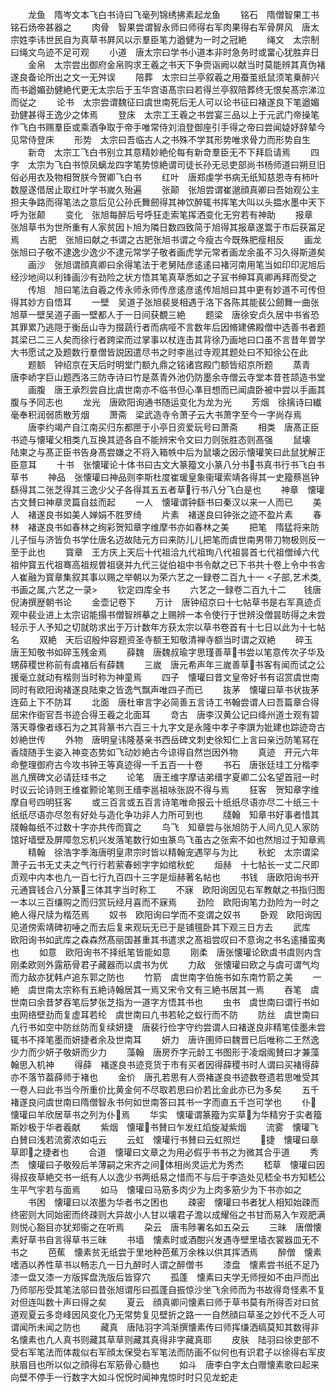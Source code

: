 <!-- { "loadSidebar": true } -->
　　龙鱼　隋岑文本飞白书诗曰飞毫列锦绣拂素起龙鱼
　　铭石　隋僧智果工书铭石炀帝甚器之
　　肉骨　智果尝谓智永师曰师得右军肉果得右军骨屏风　唐太宗姓李讳世民自为真草书屛风以示羣臣笔力遒健为一时之冠絶
　　绳文　太宗制曰绳文鸟迹不足可观
　　小道　唐太宗曰学书小道本非时急务时或畱心犹胜弃日
　　金帛　太宗尝出御府金帛购求王羲之书天下争赍诣阙以献当时莫能辨其真伪褚遂良备论所出之文一无舛误
　　陪葬　太宗曰兰亭叙羲之用蚕茧纸鼠须笔乗醉兴而书遒媚劲健絶代更无太宗后于玉华宫语髙宗曰若得兰亭叙陪葬终无恨矣髙宗涕泣而従之
　　论书　太宗尝谓魏征曰虞世南死后无人可以论书征曰褚遂良下笔遒媚劲健甚得王逸少之体焉
　　登床　太宗工王羲之书尝宴三品以上于元武门帝操笔作飞白书赐羣臣或乘酒争取于帝手唯常侍刘洎登御座引手得之帝曰尝闻媫妤辞辇今见常侍登床
　　形势　太宗曰吾临古人之书殊不学其形势唯求骨力而形势自生
　　新竒　太宗工飞白书别立其意精妙絶伦每有新竒羣臣无不下拜启请焉
　　四字　太宗为飞白书惊凤螭龙四字笔势惊絶谓司徒长孙无忌吏部尚书杨师道曰朔旦旧俗必用衣及物相贺朕今贺卿飞白书
　　红叶　唐郑虔学书病无纸知慈恩寺有柿叶数屋遂借居止取红叶学书嵗久殆遍
　　张颠　张旭尝谓崔邈顔真卿曰吾始观公主担夫争路而得笔法之意后见公孙氏舞劒得其神饮醉辄书挥笔大叫以头揾水墨中天下呼为张颠
　　变化　张旭每醉后号呼狂走索笔挥洒变化无穷若有神助
　　报章　张旭草书为世所重有人家贫因卜旭为隣日数四致简于旭得其报章遂鬻于市后获冨足焉
　　古肥　张旭曰献之书谓之古肥张旭书谓之今瘦古今既殊肥瘦相反
　　画龙　张旭曰子敬不逮逸少逸少不逮元常学子敬者画虎学元常者画龙余虽不习久得斯道矣
　　画沙　张旭谓顔真卿曰余得笔法于老舅陆彦逺逺曰褚河南用笔当如印印泥旭后经沙地间以利锋画沙有劲险之状方悟其笔真草悉如之子冝书绅耳真卿再拜而受之
　　传旭　旭曰笔法自羲之传永师永师传彦逺彦逺传旭旭曰其中更有妙道不可传但得其妙方自悟耳
　　一壁　吴道子张旭裴旻相遇于洛下各陈其能裴公劒舞一曲张旭草一壁吴道子画一壁都人于一日间获覩三絶
　　题梁　唐徐安贞久居中书省恐其罪累乃逃隠于衡岳山寺为掇蔬行者而病哑不言数年后因脩建佛殿僧中选善书者题其梁已二三人矣而徐行者跨梁而过掌事以杖连击其背徐乃画地曰口虽不言昔年曽学大书愿试之及题数行羣僧皆説因遣尽书之时李邕过寺观其题处曰不知徐公在此
　　题额　钟绍京在天后时明堂门额九鼎之铭诸宫殿门额皆绍京所题
　　蒸青　唐李峤字巨山题西洛三防寺诗曰竹是蒸青外池仍防墨余寺僧云寺堂本昔苍颉造书堂
　　画腹　唐王承烈尝自比虞世南亦不临书但心凖目想而已闻虞卧被中尝以手画其腹与予同志也
　　龙光　唐欧阳询通书随运变化为龙为光
　　芳烟　徐摛诗曰纎毫奉积润弱质散芳烟
　　萧斋　梁武造寺令萧子云大书萧字至今一字尚存焉
　　唐李约竭产自江南买归东都匣于小亭日资爱玩号曰萧斋
　　相类　唐髙正臣书迹与懐瓘父相类凢互换其迹各自不能辨宋令文曰力则张胜态则髙强
　　鼠壊　陆柬之与髙正臣书告身髙尝嫌之不将入箱帙中后为鼠壊之因示懐瓘笑曰此鼠犹解正臣意耳
　　十书　张懐瓘论十体书曰古文大篆籀文小篆八分书书真书行书飞白书草书
　　神品　张懐瓘曰神品则李斯杜度崔瑗皇象衞瓘索靖各得其一史籀蔡邕钟繇得其二张芝得其三逸少父子各得其五五者草行书八分飞白是也
　　神章　懐瓘古文賛曰神章灵篇自兹而起
　　一人　懐瓘谓钟繇书曰秦汉以来一人而已
　　美人　褚遂良书如美人婵娟不胜罗绮
　　片素　褚遂良曰钟张之迹不盈片素
　　春林　褚遂良书如春林之绚彩贺知章字维摩书亦如春林之美
　　把笔　隋猛将来防儿子恒与济皆负书学仕唐名迈故陆元方曰来防儿儿把笔而虞世南男带刀物极则反一至于此也
　　寳章　王方庆上天后十代祖洽九代祖珣八代祖昙首七代祖僧绰六代祖仲寳五代祖骞高祖规曽祖襃并九代三従伯祖中书令献之已下书共十卷上令中书舎人崔融为寳章集叙其事以赐之举朝以为荣六艺之一録卷二百九十一
<子部,艺术类,书画之属,六艺之一录>
　　钦定四库全书
　　六艺之一録卷二百九十二　　钱唐倪涛撰歴朝书论
　　金壶记卷下
　　万计　唐钟绍京曰十七帖草书是右军真迹贞观中裴业进上太宗诏能搨书僧智辨摹之上赐辨一本令使行于世辨没僧昙昉得之未尝轻示于人予知之切就昉求出于万计数年方获太宗以草书卷首有十七日以此为十七帖名
　　双絶　天后诏殷仲容题资圣寺额王知敬清禅寺额当时谓之双絶
　　碎玉　唐王知敬书如碎玉残金焉
　　薛魏　唐魏叔瑜字思瑾善草书尝以笔意传次子华及甥薛稷世称前有虞褚后有薛魏
　　三嵗　唐元希声年三嵗善草书客有闻而试之公援毫立就动有楷则当时称为神童焉
　　四子　懐瓘曰昔文皇帝好书有诏赏虞世南同时有欧阳询褚遂良陆柬之皆逸气飘声唯四子而已
　　抜茅　懐瓘曰草书状抜茅连茹上下不防耳
　　北面　唐杜审言字必简善五言诗工书翰尝谓人曰吾篇章合得屈宋作衙官吾书迹合得王羲之北面耳
　　竒古　唐李汉黄公记曰绛州道士观有碧落天尊像者琢石为之其背篆书六百三十九字文是永隆中孝子李譔为妣建也踪迹竒古妙絶世传
　　外物　唐明皇讳隆基亲书西岳碑文刺史徐知仁上言曰亲迃防笔冩在香牋随手生姿入神变态势如飞动妙絶古今谅得自然岂因外物
　　真迹　开元六年命整理御府古今攻书钟王等真迹得一千五百一十卷
　　书石　唐张廷珪工分楷李邕凢撰碑文必请廷珪书之
　　论笔　唐王维字摩诘弟缙字夏卿二公名望首冠一时时议云论诗则王维崔颢论笔则王缙李邕祖咏张説不得与焉
　　狂客　贺知章字维摩自号四明狂客
　　或三百言或五百言诗笔唯命报云十纸纸尽语亦尽二十纸三十纸纸尽语亦尽忽有好处与造化争功非人力所可到也
　　牋翰　知章书好事者惜其牋翰每纸不过数十字亦共传而寳之
　　鸟飞　知章尝与张旭防于人间凢见人家防馆好墙壁及屏障忽忘机兴发落笔数行如虫篆鸟飞虽古之张索不如也然旭过于知章焉
　　精翰　徐浩字季海唐明皇肃宗时皆以精翰宠遇罕与为比
　　秋蛇　太宗谓梁萧子云书无丈夫之气行行若萦春蚓字字如绾秋蛇
　　烜赫　十七帖长一丈二尺即贞观中内本也凢一百七行九百四十三字是烜赫著名帖也
　　书钱　唐欧阳询书开元通寳钱合八分篆三体其字当时称工
　　不寐　欧阳询因见右军教献之书指归图一本以三百缣购之而归赏玩经月喜而不寐焉
　　劲险　欧阳询笔力劲险为一时之絶人得尺牍为楷范焉
　　奴书　欧阳询曰学而不变谓之奴书
　　卧观　欧阳询因见道傍索靖碑初唾之而去后复来观玩无已于是铺氊卧其下观三日方去
　　武库　欧阳询书如武库之森森然髙丽国甚重其书遣求之髙祖尝叹曰不意询之书名逺播蛮夷也
　　如意　欧阳询书不择纸笔皆能如意
　　刚柔　唐张懐瓘论欧虞书虞则内含刚柔欧则外露筋骨君子藏器而以虞书为优
　　力敌　张懐瓘曰欧之与虞可谓气均而力敌亦犹韩卢追东郭之防也
　　竹箭　虞世南字伯施书如东南竹箭之美
　　一絶　虞世南太宗称有五絶诗翰居其一焉又宋令文有三絶书居其一焉
　　吞笔　虞世南曰余昔梦吞笔后梦张芝指为一道字方悟其书也
　　虫书　虞世南曰谓行书如虫网络壁劲而复虚耳若纶　虞世南曰凢书若轮之蚁行而不防
　　防丝　虞世南曰凢行书如空中防丝防而复续妍捷　唐裴行俭字守约尝谓人曰褚遂良非精笔佳墨未尝辄书不择笔墨而妍捷者余及世南耳
　　妍力　唐许圉师曰魏晋已后唯称二王然逸少力而少妍子敬妍而少力
　　藻翰　唐房乔字元龄工书图形于凌烟阁賛曰才兼藻翰思入机神
　　得薛　褚遂良书迹竞货于市有买者因得薛稷书时人谓曰买褚得薛亦不落节葢薛师于褚也
　　金价　唐孔若思有人赍褚遂良书迹数卷遗若思唯受其一卷人曰此书当今所重价比黄金何不尽取若思曰价若比金此亦已为多矣
　　五千　褚遂良问虞世南曰隋僧智永书何如世南答曰其书一字而直五千岂可学也
　　仆　懐瓘曰羊欣居草书之列为仆焉
　　华实　懐瓘谓篆籀为实草为华精穷于实者籀斯妙极于华者羲献
　　紫烟　懐瓘书賛曰乍发红熖旋凝紫烟
　　流雾　懐瓘飞白賛曰浅若流雾浓如屯云
　　云虹　懐瓘行书賛曰云虹照烂
　　捷　懐瓘曰章草即之捷者也
　　合道　懐瓘曰文章之为用必假乎书书之为微其合乎道
　　秀杰　懐瓘曰子敬殁后羊薄嗣之宋齐之间体相尚灵运尤为秀杰
　　嵇草　懐瓘曰因得叔夜草絶交书一纸有人以逸少书两纸易之惜而不与后于李造处见嵇全书方知嵇公生平气宇若与面焉
　　如马　懐瓘曰马筋多肉少为上肉多筋少为下书亦如之
　　书困　懐瓘曰以浓墨为华者书之困也
　　疎密　懐瓘曰书者犹人相知始疎而终密则大同始密而终疎则大异故小人甘以壊君子澹以成耀俗之书甘而易入乍观肥满则悦心豁目亦犹郑衞之在听焉
　　朶云　唐韦陟署名如五朶云
　　三昧　唐僧懐素好草书自言得草书三昧
　　书墙　懐素时或酒酣兴发遇寺壁里墙衣裳器皿无不书之
　　芭蕉　懐素贫无纸尝于里地种芭蕉万余株以供其挥洒焉
　　醉僧　懐素嗜酒以养性草书以畅志凢一日九醉时人谓之醉僧书
　　漆盘　懐素尝书纸不足乃漆一盘又漆一方版挥盘洗版后皆穿穴
　　孤蓬　懐素曰夫学无师授如不由戸而出乃师邬彤受其笔法邬曰昔张旭谓彤曰孤蓬自振惊沙坐飞余师而为书故得竒怪素不复对但连叫数十声曰得之矣
　　夏云　顔真卿问懐素曰师于草书莫有所得否对曰贫道观夏云多竒峰因风变化乃无常势复见壁折之路一一自然顔曰草圣之妙代不乏人可谓闻所未闻之防也
　　藏真　唐陆羽字鸿渐撰懐素传曰师挥缣洒缟莫知其数得非名懐素也凢人真书则藏其草草则藏其真得非字藏真耶
　　皮肤　陆羽曰徐吏部不受右军笔法而体裁似右军顔太保受右军笔法而防画不似何也有识君子以徐得右军皮肤眉目也所以似之顔得右军筋骨心髓也
　　如斗　唐李白字太白赠懐素歌曰起来向壁不停手一行数字大如斗怳怳时闻神鬼惊时时只见龙蛇走
